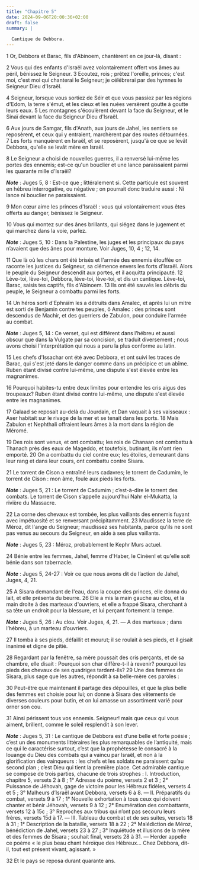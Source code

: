 ```yaml
---
title: "Chapitre 5"
date: 2024-09-06T20:00:36+02:00
draft: false
summary: |
  
  Cantique de Debbora.
---
```



1 Or, Debbora et Barac, fils d'Abinoem, chantèrent en ce jour-là, disant :


2 Vous qui des enfants d'Israël avez volontairement offert vos âmes au péril, bénissez le Seigneur. 3 Ecoutez, rois ; prêtez l'oreille, princes; c'est moi, c'est moi qui chanterai le Seigneur; je célébrerai par des hymnes le Seigneur Dieu d'Israël.


4 Seigneur, lorsque vous sortiez de Séir et que vous passiez par les régions d'Edom, la terre s'émut, et les cieux et les nuées versèrent goutte à goutte leurs eaux. 5 Les montagnes s'écoulèrent devant la face du Seigneur, et le Sinaï devant la face du Seigneur Dieu d'Israël.


6 Aux jours de Samgar, fils d'Anath, aux jours de Jahel, les sentiers se reposèrent, et ceux qui y entraient, marchèrent par des routes détournées. 7 Les forts manquèrent en Israël, et se reposèrent, jusqu'à ce que se levât Debbora, qu'elle se levât mère en Israël.


8 Le Seigneur a choisi de nouvelles guerres, il a renversé lui-même les portes des ennemis; est-ce qu'un bouclier et une lance paraissaient parmi les quarante mille d'Israël?

***Note*** :  Juges 5, 8 : Est-ce que ; littéralement si. Cette particule est souvent en hébreu interrogative, ou négative ; on pourrait donc traduire aussi : Ni lance ni bouclier ne paraissaient.

9 Mon cœur aime les princes d'Israël : vous qui volontairement vous êtes offerts au danger, bénissez le Seigneur.


10 Vous qui montez sur des ânes brillants, qui siégez dans le jugement et qui marchez dans la voie, parlez.

***Note*** :  Juges 5, 10 : Dans la Palestine, les juges et les principaux du pays n’avaient que des ânes pour monture. Voir Juges, 10, 4 ; 12, 14.

11 Que là où les chars ont été brisés et l'armée des ennemis étouffée on raconte les justices du Seigneur, sa clémence envers les forts d'Israël. Alors le peuple du Seigneur descendit aux portes, et il acquitta principauté. 12 Lève-toi, lève-toi, Debbora, lève-toi, lève-toi, et dis un cantique. Lève-toi, Barac, saisis tes captifs, fils d'Abinoem. 13 Ils ont été sauvés les débris du peuple, le Seigneur a combattu parmi les forts.


14 Un héros sorti d'Ephraïm les a détruits dans Amalec, et après lui un mitre est sorti de Benjamin contre tes peuples, ô Amalec : des princes sont descendus de Machir, et des guerriers de Zabulon, pour conduire l'armée au combat.

***Note*** :  Juges 5, 14 : Ce verset, qui est différent dans l’hébreu et aussi obscur que dans la Vulgate par sa concision, se traduit diversement ; nous avons choisi l’interprétation qui nous a paru la plus conforme au latin.

15 Les chefs d'Issachar ont été avec Debbora, et ont suivi les traces de Barac, qui s'est jeté dans le danger comme dans un précipice et un abîme. Ruben étant divisé contre lui-même, une dispute s'est élevée entre les magnanimes.


16 Pourquoi habites-tu entre deux limites pour entendre les cris aigus des troupeaux? Ruben étant divisé contre lui-même, une dispute s'est élevée entre les magnanimes.


17 Galaad se reposait au-delà du Jourdain, et Dan vaquait à ses vaisseaux : Aser habitait sur le rivage de la mer et se tenait dans les ports. 18 Mais Zabulon et Nephthali offraient leurs âmes à la mort dans la région de Méromé.


19 Des rois sont venus, et ont combattu; les rois de Chanaan ont combattu à Thanach près des eaux de Mageddo, et toutefois, butinant, ils n'ont rien emporté. 20 On a combattu du ciel contre eux; les étoiles, demeurant dans leur rang et dans leur cours, ont combattu contre Sisara.


21 Le torrent de Cison a entraîné leurs cadavres; le torrent de Cadumim, le torrent de Cison : mon âme, foule aux pieds les forts.

***Note*** :  Juges 5, 21 : Le torrent de Cadumim ; c’est-à-dire le torrent des combats. Le torrent de Cison s’appelle aujourd’hui Nahr el-Mukatta, la rivière du Massacre.

22 La corne des chevaux est tombée, les plus vaillants des ennemis fuyant avec impétuosité et se renversant précipitamment. 23 Maudissez la terre de Méroz, dit l'ange du Seigneur; maudissez ses habitants, parce qu'ils ne sont pas venus au secours du Seigneur, en aide à ses plus vaillants.

***Note*** :  Juges 5, 23 : Méroz, probablement le Kephr Murs actuel.


24 Bénie entre les femmes, Jahel, femme d'Haber, le Cinéen! et qu'elle soit bénie dans son tabernacle.

***Note*** :  Juges 5, 24-27 : Voir ce que nous avons dit de l’action de Jahel, Juges, 4, 21.

25 A Sisara demandant de l'eau, dans la coupe des princes, elle donna du lait, et elle présenta du beurre. 26 Elle a mis la main gauche au clou, et la main droite à des marteaux d'ouvriers, et elle a frappé Sisara, cherchant à sa tête un endroit pour la blessure, et lui perçant fortement la tempe.

***Note*** :  Juges 5, 26 : Au clou. Voir Juges, 4, 21. ― A des marteaux ; dans l’hébreu, à un marteau d’ouvriers.


27 Il tomba à ses pieds, défaillit et mourut; il se roulait à ses pieds, et il gisait inanimé et digne de pitié.


28 Regardant par la fenêtre, sa mère poussait des cris perçants, et de sa chambre, elle disait : Pourquoi son char diffère-t-il à revenir? pourquoi les pieds des chevaux de ses quadriges tardent-ils? 29 Une des femmes de Sisara, plus sage que les autres, répondit à sa belle-mère ces paroles :


30 Peut-être que maintenant il partage des dépouilles, et que la plus belle des femmes est choisie pour lui; on donne à Sisara des vêtements de diverses couleurs pour butin, et on lui amasse un assortiment varié pour orner son cou.


31 Ainsi périssent tous vos ennemis. Seigneur! mais que ceux qui vous aiment, brillent, comme le soleil resplendit à son lever.

***Note*** :  Juges 5, 31 : Le cantique de Debbora est d’une belle et forte poésie ; c’est un des monuments littéraires les plus remarquables de l’antiquité, mais ce qui le caractérise surtout, c’est que la prophétesse le consacré à la louange du Dieu des combats qui a vaincu par Israël, et non à la glorification des vainqueurs : les chefs et les soldats ne paraissent qu’au second plan ; c’est Dieu qui tient la première place. Cet admirable cantique se compose de trois parties, chacune de trois strophes : I. Introduction, chapitre 5, versets 2 à 8 ; 1° Adresse du poème, versets 2 et 3 ; 2° Puissance de Jéhovah, gage de victoire pour les Hébreux fidèles, versets 4 et 5 ; 3° Malheurs d’Israël avant Debbora, versets 6 à 8. ― II. Préparatifs du combat, versets 9 à 17 ; 1° Nouvelle exhortation à tous ceux qui doivent chanter et bénir Jéhovah, versets 9 à 12 ; 2° Enumération des combattants, versets 12 à 15c ; 3° Reproches aux tribus qui n’ont pas secouru leurs frères, versets 15d à 17. ― III. Tableau du combat et de ses
suites, versets 18 à 31 ; 1° Description de la bataille, versets 18 à 22 ; 2° Malédiction de Méroz, bénédiction de Jahel, versets 23 à 27 ; 3° Inquiétude et illusions de la mère et des femmes de Sisara ; souhait final, versets 28 à 31. ― Herder appelle ce poème « le plus beau chant héroïque des Hébreux… Chez Debbora, dit-il, tout est présent vivant, agissant. »


32 Et le pays se reposa durant quarante ans.

